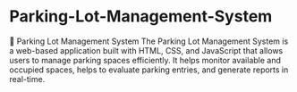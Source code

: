 # Parking-Lot-Management-System
🚗 Parking Lot Management System The Parking Lot Management System is a web-based application built with HTML, CSS, and JavaScript that allows users to manage parking spaces efficiently. It helps monitor available and occupied spaces, helps to evaluate parking entries, and generate reports in real-time.
